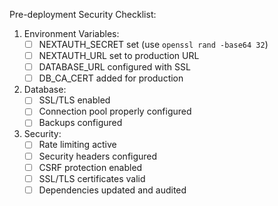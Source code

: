 Pre-deployment Security Checklist:

1. Environment Variables:
   - [ ] NEXTAUTH_SECRET set (use `openssl rand -base64 32`)
   - [ ] NEXTAUTH_URL set to production URL
   - [ ] DATABASE_URL configured with SSL
   - [ ] DB_CA_CERT added for production

2. Database:
   - [ ] SSL/TLS enabled
   - [ ] Connection pool properly configured
   - [ ] Backups configured

3. Security:
   - [ ] Rate limiting active
   - [ ] Security headers configured
   - [ ] CSRF protection enabled
   - [ ] SSL/TLS certificates valid
   - [ ] Dependencies updated and audited 